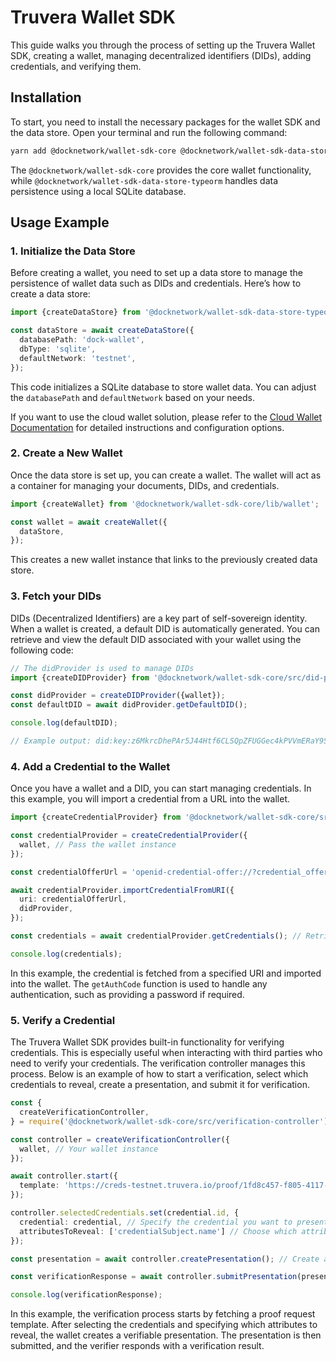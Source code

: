 # Truvera Wallet SDK

This guide walks you through the process of setting up the Truvera Wallet SDK, creating a wallet, managing decentralized identifiers (DIDs), adding credentials, and verifying them.

## Installation

To start, you need to install the necessary packages for the wallet SDK and the data store. Open your terminal and run the following command:

```bash
yarn add @docknetwork/wallet-sdk-core @docknetwork/wallet-sdk-data-store-typeorm
```

The `@docknetwork/wallet-sdk-core` provides the core wallet functionality, while `@docknetwork/wallet-sdk-data-store-typeorm` handles data persistence using a local SQLite database.

## Usage Example

### 1. Initialize the Data Store

Before creating a wallet, you need to set up a data store to manage the persistence of wallet data such as DIDs and credentials. Here’s how to create a data store:

```ts
import {createDataStore} from '@docknetwork/wallet-sdk-data-store-typeorm/lib';

const dataStore = await createDataStore({
  databasePath: 'dock-wallet',
  dbType: 'sqlite',
  defaultNetwork: 'testnet',
});
```

This code initializes a SQLite database to store wallet data. You can adjust the `databasePath` and `defaultNetwork` based on your needs.

If you want to use the cloud wallet solution, please refer to the [Cloud Wallet Documentation](cloud-wallet.md) for detailed instructions and configuration options.

### 2. Create a New Wallet

Once the data store is set up, you can create a wallet. The wallet will act as a container for managing your documents, DIDs, and credentials. 

```ts
import {createWallet} from '@docknetwork/wallet-sdk-core/lib/wallet';

const wallet = await createWallet({
  dataStore,
});
```

This creates a new wallet instance that links to the previously created data store.

### 3. Fetch your DIDs

DIDs (Decentralized Identifiers) are a key part of self-sovereign identity. When a wallet is created, a default DID is automatically generated. You can retrieve and view the default DID associated with your wallet using the following code:

```ts
// The didProvider is used to manage DIDs
import {createDIDProvider} from '@docknetwork/wallet-sdk-core/src/did-provider';

const didProvider = createDIDProvider({wallet});
const defaultDID = await didProvider.getDefaultDID();

console.log(defaultDID);

// Example output: did:key:z6MkrcDhePAr5J44Htf6CLSQpZFUGGec4kPVVmERaY9Seijw
```

### 4. Add a Credential to the Wallet

Once you have a wallet and a DID, you can start managing credentials. In this example, you will import a credential from a URL into the wallet.

```ts
import {createCredentialProvider} from '@docknetwork/wallet-sdk-core/src/credential-provider';

const credentialProvider = createCredentialProvider({
  wallet, // Pass the wallet instance
});

const credentialOfferUrl = 'openid-credential-offer://?credential_offer=%7B%22credential_issuer%22%3A%22https%3A%2F%2Fapi-testnet.truvera.io%2Fopenid%2Fissuers%2F7eff516f-69fb-4b9d-94dc-e88308ec0c4c%22%2C%22credentials%22%3A%5B%22ldp_vc%3AMyCredential%22%5D%2C%22grants%22%3A%7B%22urn%3Aietf%3Aparams%3Aoauth%3Agrant-type%3Apre-authorized_code%22%3A%7B%22pre-authorized_code%22%3A%22AAL4MPpEpWY6daBxVxJ8Q3chxOhvc9qIV3EAyj7dvps%22%2C%22user_pin_required%22%3Afalse%7D%7D%7D';

await credentialProvider.importCredentialFromURI({
  uri: credentialOfferUrl,
  didProvider,
});

const credentials = await credentialProvider.getCredentials(); // Retrieve all imported credentials

console.log(credentials);
```

In this example, the credential is fetched from a specified URI and imported into the wallet. The `getAuthCode` function is used to handle any authentication, such as providing a password if required.

### 5. Verify a Credential

The Truvera Wallet SDK provides built-in functionality for verifying credentials. This is especially useful when interacting with third parties who need to verify your credentials. The verification controller manages this process. Below is an example of how to start a verification, select which credentials to reveal, create a presentation, and submit it for verification.

```ts
const {
  createVerificationController,
} = require('@docknetwork/wallet-sdk-core/src/verification-controller');

const controller = createVerificationController({
  wallet, // Your wallet instance
});

await controller.start({
  template: 'https://creds-testnet.truvera.io/proof/1fd8c457-f805-4117-9469-67b3e8c70fff', // Proof request template from the verifier
});

controller.selectedCredentials.set(credential.id, {
  credential: credential, // Specify the credential you want to present
  attributesToReveal: ['credentialSubject.name'] // Choose which attributes to reveal
});

const presentation = await controller.createPresentation(); // Create a presentation based on the selected credentials

const verificationResponse = await controller.submitPresentation(presentation); // Submit the presentation for verification

console.log(verificationResponse);
```

In this example, the verification process starts by fetching a proof request template. After selecting the credentials and specifying which attributes to reveal, the wallet creates a verifiable presentation. The presentation is then submitted, and the verifier responds with a verification result.
